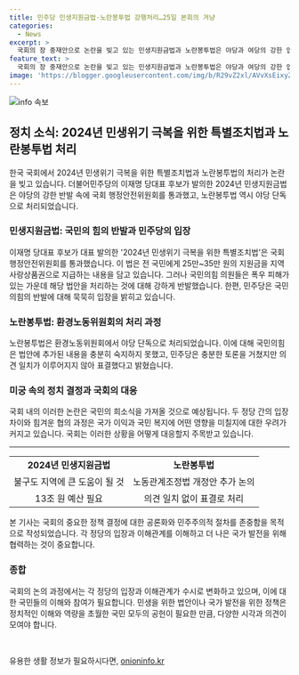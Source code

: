 ```yaml
---
title: 민주당 민생지원금법·노란봉투법 강행처리…25일 본회의 겨냥
categories:
  - News
excerpt: >
  국회의 장 중재안으로 논란을 빚고 있는 민생지원금법과 노란봉투법은 야당과 여당의 강한 입장 차이로 화제를 모으고 있다. 더불어민주당의 민생지원금법은 전국민에게 25만~35만원의 현금지원을 제공하는 내용으로, 약 13조원의 예산이 소요된다. 반면 국민의힘은 이를 강행 처리에 반발하며 관련 법안을 퇴장하며 비판했다. 25일 본회의에서 최종 처리될 전망이지만 여당과 야당 간의 갈등이 여전히 이어지고 있다. 노란봉투법 또한 야당 단독으로 통과되는 등 법안 처리에 대한 논란이 계속되고 있다.
feature_text: >
  국회의 장 중재안으로 논란을 빚고 있는 민생지원금법과 노란봉투법은 야당과 여당의 강한 입장 차이로 화제를 모으고 있다. 더불어민주당의 민생지원금법은 전국민에게 25만~35만원의 현금지원을 제공하는 내용으로, 약 13조원의 예산이 소요된다. 반면 국민의힘은 이를 강행 처리에 반발하며 관련 법안을 퇴장하며 비판했다. 25일 본회의에서 최종 처리될 전망이지만 여당과 야당 간의 갈등이 여전히 이어지고 있다. 노란봉투법 또한 야당 단독으로 통과되는 등 법안 처리에 대한 논란이 계속되고 있다.
image: 'https://blogger.googleusercontent.com/img/b/R29vZ2xl/AVvXsEixyZcFfHzMRdzZMjFBmAUKJYCLCGyLL1o632UiGVXcaFdKo_bkvkuCioo0uUKlGfBVcT3P84aROyZIXSBEx3Aw5nCQ3pTgDom1WDC4m8eifvWiAmWEEVb4x6G_l8C0QH225ldMjyaFvpxGEBGNO37VmDTDMHGhJPq73UglMfDca1-0aw/s1600/blogspot.png'
---
```


<p><img src="https://blogger.googleusercontent.com/img/b/R29vZ2xl/AVvXsEixyZcFfHzMRdzZMjFBmAUKJYCLCGyLL1o632UiGVXcaFdKo_bkvkuCioo0uUKlGfBVcT3P84aROyZIXSBEx3Aw5nCQ3pTgDom1WDC4m8eifvWiAmWEEVb4x6G_l8C0QH225ldMjyaFvpxGEBGNO37VmDTDMHGhJPq73UglMfDca1-0aw/s1600/blogspot.png" alt="info 속보" /></p>

<h2 data-ke-size="size26">정치 소식: 2024년 민생위기 극복을 위한 특별조치법과 노란봉투법 처리</h2>

<p data-ke-size="size16">한국 국회에서 2024년 민생위기 극복을 위한 특별조치법과 노란봉투법의 처리가 논란을 빚고 있습니다. 더불어민주당의 이재명 당대표 후보가 발의한 2024년 민생지원금법은 야당의 강한 반발 속에 국회 행정안전위원회를 통과했고, 노란봉투법 역시 야당 단독으로 처리되었습니다.</p>

<h3><b>민생지원금법: 국민의 힘의 반발과 민주당의 입장</b></h3>

<p data-ke-size="size16">이재명 당대표 후보가 대표 발의한 '2024년 민생위기 극복을 위한 특별조치법'은 국회 행정안전위원회를 통과했습니다. 이 법은 전 국민에게 25만~35만 원의 지원금을 지역사랑상품권으로 지급하는 내용을 담고 있습니다. 그러나 국민의힘 의원들은 폭우 피해가 있는 가운데 해당 법안을 처리하는 것에 대해 강하게 반발했습니다. 한편, 민주당은 국민의힘의 반발에 대해 묵묵히 입장을 밝히고 있습니다.</p>

<h3><b>노란봉투법: 환경노동위원회의 처리 과정</b></h3>

<p data-ke-size="size16">노란봉투법은 환경노동위원회에서 야당 단독으로 처리되었습니다. 이에 대해 국민의힘은 법안에 추가된 내용을 충분히 숙지하지 못했고, 민주당은 충분한 토론을 거쳤지만 의견 일치가 이루어지지 않아 표결했다고 밝혔습니다.</p>

<h3><b>미궁 속의 정치 결정과 국회의 대응</b></h3>

<p data-ke-size="size16">국회 내의 이러한 논란은 국민의 희소식을 가져올 것으로 예상됩니다. 두 정당 간의 입장 차이와 힘겨운 협의 과정은 국가 이익과 국민 복지에 어떤 영향을 미칠지에 대한 우려가 커지고 있습니다. 국회는 이러한 상황을 어떻게 대응할지 주목받고 있습니다. </p>

<hr>

<table>
  <tr>
    <td style="text-align: center; height: 17px;"><b>2024년 민생지원금법</b></td>
    <td style="text-align: center; height: 17px;"><b>노란봉투법</b></td>
  </tr>
  <tr>
    <td style="text-align: center; height: 17px;">불구도 지역에 큰 도움이 될 것</td>
    <td style="text-align: center; height: 17px;">노동관계조정법 개정안 추가 논의</td>
  </tr>
  <tr>
    <td style="text-align: center; height: 17px;">13조 원 예산 필요</td>
    <td style="text-align: center; height: 17px;">의견 일치 없이 표결로 처리</td>
  </tr>
</table>

<p data-ke-size="size16">본 기사는 국회의 중요한 정책 결정에 대한 공론화와 민주주의적 절차를 존중함을 목적으로 작성되었습니다. 각 정당의 입장과 이해관계를 이해하고 더 나은 국가 발전을 위해 협력하는 것이 중요합니다.</p>

<h3><b>종합</b></h3>

<p data-ke-size="size16">국회의 논의 과정에서는 각 정당의 입장과 이해관계가 수시로 변화하고 있으며, 이에 대한 국민들의 이해와 참여가 필요합니다. 민생을 위한 법안이나 국가 발전을 위한 정책은 정치적인 이해와 역량을 초월한 국민 모두의 공헌이 필요한 만큼, 다양한 시각과 의견이 모여야 합니다. </p>

<p data-ke-size="size16">&nbsp;</p>
유용한 생활 정보가 필요하시다면, <a href="https://onioninfo.kr" rel="dofollow">onioninfo.kr</a>


